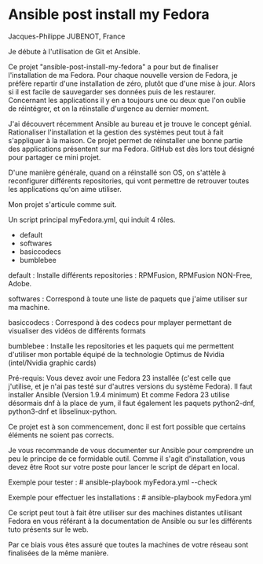 # Ansible post install my Fedora
Jacques-Philippe JUBENOT, France

Je débute à l'utilisation de Git et Ansible.

Ce projet "ansible-post-install-my-fedora" a pour but de finaliser l'installation de ma Fedora.
Pour chaque nouvelle version de Fedora, je préfère repartir d'une installation de zéro, plutôt que d'une mise à jour.
Alors si il est facile de sauvegarder ses données puis de les restaurer.
Concernant les applications il y en a toujours une ou deux que l'on oublie de réintégrer, et on la réinstalle d'urgence au dernier moment.

J'ai découvert récemment Ansible au bureau et je trouve le concept génial.
Rationaliser l'installation et la gestion des systèmes peut tout à fait s'appliquer à la maison.
Ce projet permet de réinstaller une bonne partie des applications présentent sur ma Fedora.
GitHub est dès lors tout désigné pour partager ce mini projet.

D'une manière générale, quand on a réinstallé son OS, on s'attèle à reconfigurer différents repositories, qui vont permettre de retrouver toutes les applications qu'on aime utiliser.

Mon projet s'articule comme suit.

Un script principal myFedora.yml, qui induit 4 rôles.
- default
- softwares
- basiccodecs
- bumblebee

default			: Installe différents repositories : RPMFusion, RPMFusion NON-Free, Adobe.

softwares		: Correspond à toute une liste de paquets que j'aime utiliser sur ma machine.

basiccodecs		: Correspond à des codecs pour mplayer permettant de visualiser des vidéos de différents formats

bumblebee		: Installe les repositories et les paquets qui me permettent d'utiliser mon portable équipé de la technologie Optimus de Nvidia (intel/Nvidia graphic cards)

Pré-requis:
Vous devez avoir une Fedora 23 installée (c'est celle que j'utilise, et je n'ai pas testé sur d'autres versions du système Fedora).
Il faut installer Ansible (Version 1.9.4 minimum)
Et comme Fedora 23 utilise désormais dnf à la place de yum, il faut également les paquets python2-dnf, python3-dnf et libselinux-python.

Ce projet est à son commencement, donc il est fort possible que certains éléments ne soient pas corrects.

Je vous recommande de vous documenter sur Ansible pour comprendre un peu le principe de ce formidable outil.
Comme il s'agit d'installation, vous devez être Root sur votre poste pour lancer le script de départ en local.

Exemple pour tester : # ansible-playbook myFedora.yml --check

Exemple pour effectuer les installations : # ansible-playbook myFedora.yml

Ce script peut tout à fait être utiliser sur des machines distantes utilisant Fedora en vous référant à la documentation de Ansible ou sur les différents tuto présents sur le web.

Par ce biais vous êtes assuré que toutes la machines de votre réseau sont finalisées de la même manière.
